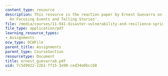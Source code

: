 ```yaml
---
content_type: resource
description: This resource is the reaction paper by Ernest Guevarra on the topic 'Disaster
  On Focusing Events and Telling Stories'.
file: /media/courses/11-941-disaster-vulnerability-and-resilience-spring-2005/7c5d992222b1ff153e90ced34e0bccb8_ernest_guevarra8.pdf
file_type: application/pdf
learning_resource_types:
- Assignments
ocw_type: OCWFile
parent_title: Assignments
parent_type: CourseSection
resourcetype: Document
title: ernest_guevarra8.pdf
uid: 7c5d9922-22b1-ff15-3e90-ced34e0bccb8
---
```

